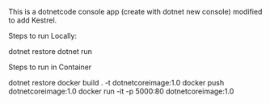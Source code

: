 This is a dotnetcode console app (create with dotnet new console) modified to add Kestrel.

Steps to run Locally:

dotnet restore
dotnet run
<browse to localhost:5000>


Steps to run in Container

dotnet restore
docker build . -t dotnetcoreimage:1.0
docker push dotnetcoreimage:1.0
docker run -it -p 5000:80 dotnetcoreimage:1.0
<browse to localhost:5000>
